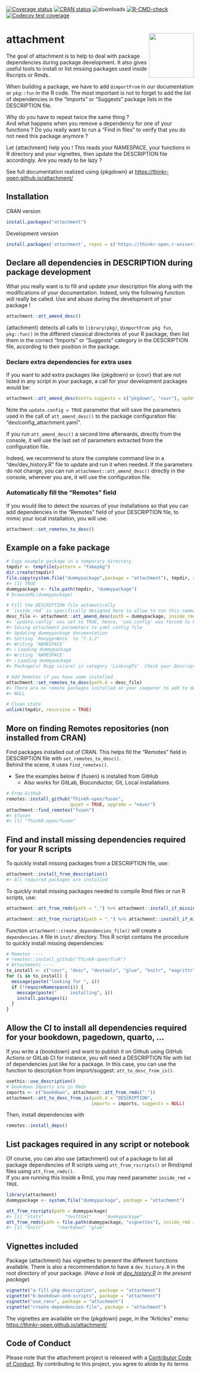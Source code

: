
<!-- README.md is generated from README.Rmd. Please edit that file -->
<!-- badges: start -->

[![Coverage
status](https://codecov.io/gh/ThinkR-open/attachment/branch/main/graph/badge.svg)](https://app.codecov.io/github/ThinkR-open/attachment/tree/main)
[![CRAN
status](https://www.r-pkg.org/badges/version/attachment)](https://cran.r-project.org/package=attachment)
![downloads](http://cranlogs.r-pkg.org/badges/attachment)
[![R-CMD-check](https://github.com/ThinkR-open/attachment/actions/workflows/R-CMD-check.yaml/badge.svg)](https://github.com/ThinkR-open/attachment/actions/workflows/R-CMD-check.yaml)
[![Codecov test
coverage](https://codecov.io/gh/ThinkR-open/attachment/graph/badge.svg)](https://app.codecov.io/gh/ThinkR-open/attachment)
<!-- badges: end -->

# attachment <img src="man/figures/logo.png" align="right" alt="" width="120" />

The goal of attachment is to help to deal with package dependencies
during package development. It also gives useful tools to install or
list missing packages used inside Rscripts or Rmds.

When building a package, we have to add `@importFrom` in our
documentation or `pkg::fun` in the R code. The most important is not to
forget to add the list of dependencies in the “Imports” or “Suggests”
package lists in the DESCRIPTION file.

Why do you have to repeat twice the same thing ?  
And what happens when you remove a dependency for one of your functions
? Do you really want to run a “Find in files” to verify that you do not
need this package anymore ?

Let {attachment} help you ! This reads your NAMESPACE, your functions in
R directory and your vignettes, then update the DESCRIPTION file
accordingly. Are you ready to be lazy ?

See full documentation realized using {pkgdown} at
<https://thinkr-open.github.io/attachment/>

## Installation

CRAN version

``` r
install.packages("attachment")
```

Development version

``` r
install.packages('attachment', repos = c('https://thinkr-open.r-universe.dev', 'https://cloud.r-project.org'))
```

## Declare all dependencies in DESCRIPTION during package development

What you really want is to fill and update your description file along
with the modifications of your documentation. Indeed, only the following
function will really be called. Use and abuse during the development of
your package !

``` r
attachment::att_amend_desc()
```

{attachment} detects all calls to `library(pkg)`, `@importFrom pkg fun`,
`pkg::fun()` in the different classical directories of your R package,
then list them in the correct “Imports” or “Suggests” category in the
DESCRIPTION file, according to their position in the package.

### Declare extra dependencies for extra uses

If you want to add extra packages like {pkgdown} or {covr} that are not
listed in any script in your package, a call for your development
packages would be:

``` r
attachment::att_amend_desc(extra.suggests = c("pkgdown", "covr"), update.config = TRUE)
```

Note the `update.config = TRUE` parameter that will save the parameters
used in the call of `att_amend_desc()` to the package configuration
file: “dev/config_attachment.yaml”.

If you run `att_amend_desc()` a second time afterwards, directly from
the console, it will use the last set of parameters extracted from the
configuration file.

Indeed, we recommend to store the complete command line in a
“dev/dev_history.R” file to update and run it when needed. If the
parameters do not change, you can run `attachment::att_amend_desc()`
directly in the console, wherever you are, it will use the configuration
file.

### Automatically fill the “Remotes” field

If you would like to detect the sources of your installations so that
you can add dependencies in the “Remotes” field of your DESCRIPTION
file, to mimic your local installation, you will use:

``` r
attachment::set_remotes_to_desc()
```

## Example on a fake package

``` r
# Copy example package in a temporary directory
tmpdir <- tempfile(pattern = "fakepkg")
dir.create(tmpdir)
file.copy(system.file("dummypackage",package = "attachment"), tmpdir, recursive = TRUE)
#> [1] TRUE
dummypackage <- file.path(tmpdir, "dummypackage")
# browseURL(dummypackage)

# Fill the DESCRIPTION file automatically
# `inside_rmd` is specifically designed here to allow to run this command line in the "Readme.Rmd" file
desc_file <- attachment::att_amend_desc(path = dummypackage, inside_rmd = TRUE, update.config = TRUE)
#> 'update.config' was set to TRUE, hence, 'use.config' was forced to FALSE
#> Saving attachment parameters to yaml config file
#> Updating dummypackage documentation
#> Setting `RoxygenNote` to "7.3.2"
#> Writing 'NAMESPACE'
#> ℹ Loading dummypackage
#> Writing 'NAMESPACE'
#> ℹ Loading dummypackage
#> Package(s) Rcpp is(are) in category 'LinkingTo'. Check your Description file to be sure it is really what you want.

# Add Remotes if you have some installed
attachment::set_remotes_to_desc(path.d = desc_file)
#> There are no remote packages installed on your computer to add to description
#> NULL

# Clean state
unlink(tmpdir, recursive = TRUE)
```

## More on finding Remotes repositories (non installed from CRAN)

Find packages installed out of CRAN. This helps fill the “Remotes” field
in DESCRIPTION file with `set_remotes_to_desc()`.  
Behind the scene, it uses `find_remotes()`.

- See the examples below if {fusen} is installed from GitHub
  - Also works for GitLab, Bioconductor, Git, Local installations

``` r
# From GitHub
remotes::install_github("ThinkR-open/fusen",
                        quiet = TRUE, upgrade = "never")
attachment::find_remotes("fusen")
#> $fusen
#> [1] "ThinkR-open/fusen"
```

## Find and install missing dependencies required for your R scripts

To quickly install missing packages from a DESCRIPTION file, use:

``` r
attachment::install_from_description()
#> All required packages are installed
```

To quickly install missing packages needed to compile Rmd files or run R
scripts, use:

``` r
attachment::att_from_rmds(path = ".") %>% attachment::install_if_missing()

attachment::att_from_rscripts(path = ".") %>% attachment::install_if_missing()
```

Function `attachment::create_dependencies_file()` will create a
`dependencies.R` file in `inst/` directory. This R script contains the
procedure to quickly install missing dependencies:

``` r
# Remotes ----
# remotes::install_github("ThinkR-open/fcuk")
# Attachments ----
to_install <- c("covr", "desc", "devtools", "glue", "knitr", "magrittr", "rmarkdown", "stats", "stringr", "testthat", "utils")
for (i in to_install) {
  message(paste("looking for ", i))
  if (!requireNamespace(i)) {
    message(paste("     installing", i))
    install.packages(i)
  }
}
```

## Allow the CI to install all dependencies required for your bookdown, pagedown, quarto, …

If you write a {bookdown} and want to publish it on Github using GitHub
Actions or GitLab CI for instance, you will need a DESCRIPTION file with
list of dependencies just like for a package. In this case, you can use
the function to description from import/suggest:
`att_to_desc_from_is()`.

``` r
usethis::use_description()
# bookdown Imports are in Rmds
imports <- c("bookdown", attachment::att_from_rmds("."))
attachment::att_to_desc_from_is(path.d = "DESCRIPTION",
                                imports = imports, suggests = NULL)
```

Then, install dependencies with

``` r
remotes::install_deps()
```

## List packages required in any script or notebook

Of course, you can also use {attachment} out of a package to list all
package dependencies of R scripts using `att_from_rscripts()` or Rmd/qmd
files using `att_from_rmds()`.  
If you are running this inside a Rmd, you may need parameter
`inside_rmd = TRUE`.

``` r
library(attachment)
dummypackage <- system.file("dummypackage", package = "attachment")

att_from_rscripts(path = dummypackage)
#> [1] "stats"        "testthat"     "dummypackage"
att_from_rmds(path = file.path(dummypackage, "vignettes"), inside_rmd = TRUE)
#> [1] "knitr"     "rmarkdown" "glue"
```

## Vignettes included

Package {attachment} has vignettes to present the different functions
available. There is also a recommendation to have a `dev_history.R` in
the root directory of your package. (*Have a look at
[dev_history.R](https://github.com/ThinkR-open/attachment/blob/main/dev/dev_history.R)
in the present package*)

``` r
vignette("a-fill-pkg-description", package = "attachment")
vignette("b-bookdown-and-scripts", package = "attachment")
vignette("use_renv", package = "attachment")
vignette("create-dependencies-file", package = "attachment")
```

The vignettes are available on the {pkgdown} page, in the “Articles”
menu: <https://thinkr-open.github.io/attachment/>

## Code of Conduct

Please note that the attachment project is released with a [Contributor
Code of
Conduct](https://thinkr-open.github.io/attachment/CODE_OF_CONDUCT.html).
By contributing to this project, you agree to abide by its terms
